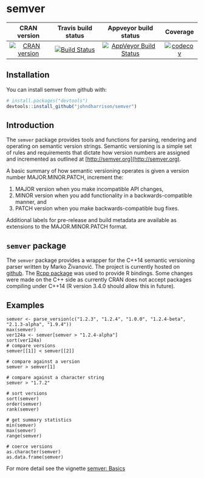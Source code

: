semver
==========================
| CRAN version       | Travis build status   | Appveyor build status   | Coverage |
| :-------------: |:-------------:|:-------------:|:-------------:|
| [![CRAN version](http://www.r-pkg.org/badges/version/semver)](https://cran.r-project.org/package=semver) | [![Build Status](https://travis-ci.org/johndharrison/semver.svg?branch=master)](https://travis-ci.org/johndharrison/semver) | [![AppVeyor Build Status](https://ci.appveyor.com/api/projects/status/github/johndharrison/semver?branch=master&svg=true)](https://ci.appveyor.com/project/johndharrison/semver) | [![codecov](https://codecov.io/gh/johndharrison/semver/branch/master/graph/badge.svg)](https://codecov.io/gh/johndharrison/semver)|

## Installation

You can install semver from github with:


``` r
# install.packages("devtools")
devtools::install_github("johndharrison/semver")
```


## Introduction

The `semver` package provides tools and functions for parsing, rendering 
and operating on semantic version strings. Semantic versioning is a simple 
set of rules and requirements that dictate how version numbers are 
assigned and incremented as outlined at [http://semver.org](http://semver.org).

A basic summary of how semantic versioning operates is given a version number MAJOR.MINOR.PATCH, increment the:

1. MAJOR version when you make incompatible API changes,
2. MINOR version when you add functionality in a backwards-compatible manner, and
3. PATCH version when you make backwards-compatible bug fixes.

Additional labels for pre-release and build metadata are available as extensions to the MAJOR.MINOR.PATCH format.

## `semver` package

The `semver` package provides a wrapper for the C++14 semantic versioning parser
written by Marko Živanović. The project is currently hosted on 
[github](https://github.com/zmarko/semver). The [Rcpp package](https://github.com/RcppCore/Rcpp) was used to provide R bindings. Some 
changes were made on the C++ side as currently CRAN does not accept packages
compiling under C++14 (R version 3.4.0 should allow this in future).

## Examples

```
semver <- parse_version(c("1.2.3", "1.2.4", "1.0.0", "1.2.4-beta", "2.1.3-alpha", "1.9.4"))
max(semver)
ver124a <- semver[semver > "1.2.4-alpha"]
sort(ver124a)
# compare versions
semver[[1]] < semver[[2]]

# compare against a version
semver > semver[1]

# compare against a character string
semver > "1.7.2"

# sort versions
sort(semver)
order(semver)
rank(semver)

# get summary statistics
min(semver)
max(semver)
range(semver)

# coerce versions
as.character(semver)
as.data.frame(semver)
```

For more detail see the vignette [semver: Basics](https://CRAN.R-project.org/package=semver/vignettes/basics.html)

